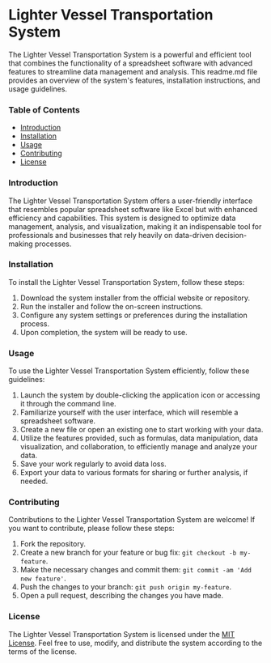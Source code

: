 # Lighter Vessel Transportation System

The Lighter Vessel Transportation System is a powerful and efficient tool that combines the functionality of a spreadsheet software with advanced features to streamline data management and analysis. This readme.md file provides an overview of the system's features, installation instructions, and usage guidelines.

### Table of Contents

-   [Introduction](#introduction)
-   [Installation](#installation)
-   [Usage](#usage)
-   [Contributing](#contributing)
-   [License](#license)

### Introduction

The Lighter Vessel Transportation System offers a user-friendly interface that resembles popular spreadsheet software like Excel but with enhanced efficiency and capabilities. This system is designed to optimize data management, analysis, and visualization, making it an indispensable tool for professionals and businesses that rely heavily on data-driven decision-making processes.

### Installation

To install the Lighter Vessel Transportation System, follow these steps:

1. Download the system installer from the official website or repository.
2. Run the installer and follow the on-screen instructions.
3. Configure any system settings or preferences during the installation process.
4. Upon completion, the system will be ready to use.

### Usage

To use the Lighter Vessel Transportation System efficiently, follow these guidelines:

1. Launch the system by double-clicking the application icon or accessing it through the command line.
2. Familiarize yourself with the user interface, which will resemble a spreadsheet software.
3. Create a new file or open an existing one to start working with your data.
4. Utilize the features provided, such as formulas, data manipulation, data visualization, and collaboration, to efficiently manage and analyze your data.
5. Save your work regularly to avoid data loss.
6. Export your data to various formats for sharing or further analysis, if needed.

### Contributing

Contributions to the Lighter Vessel Transportation System are welcome! If you want to contribute, please follow these steps:

1. Fork the repository.
2. Create a new branch for your feature or bug fix: `git checkout -b my-feature`.
3. Make the necessary changes and commit them: `git commit -am 'Add new feature'`.
4. Push the changes to your branch: `git push origin my-feature`.
5. Open a pull request, describing the changes you have made.

### License

The Lighter Vessel Transportation System is licensed under the [MIT License](LICENSE.md). Feel free to use, modify, and distribute the system according to the terms of the license.
